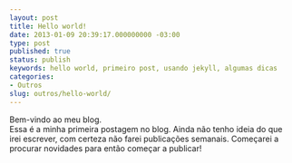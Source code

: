 ```yaml
---
layout: post
title: Hello world!
date: 2013-01-09 20:39:17.000000000 -03:00
type: post
published: true
status: publish
keywords: hello world, primeiro post, usando jekyll, algumas dicas
categories:
- Outros
slug: outros/hello-world/
---
```

Bem-vindo ao meu blog. <br>
Essa é a minha primeira postagem no blog. Ainda não tenho ideia do que irei escrever, com certeza não farei publicações semanais. Começarei a procurar novidades para então começar a publicar!
